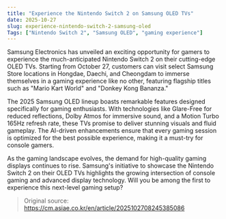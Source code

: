 ```yaml
---
title: "Experience the Nintendo Switch 2 on Samsung OLED TVs"
date: 2025-10-27
slug: experience-nintendo-switch-2-samsung-oled
Tags: ["Nintendo Switch 2", "Samsung OLED", "gaming experience"]
---
```


Samsung Electronics has unveiled an exciting opportunity for gamers to experience the much-anticipated Nintendo Switch 2 on their cutting-edge OLED TVs. Starting from October 27, customers can visit select Samsung Store locations in Hongdae, Daechi, and Cheongdam to immerse themselves in a gaming experience like no other, featuring flagship titles such as "Mario Kart World" and "Donkey Kong Bananza."

The 2025 Samsung OLED lineup boasts remarkable features designed specifically for gaming enthusiasts. With technologies like Glare-Free for reduced reflections, Dolby Atmos for immersive sound, and a Motion Turbo 165Hz refresh rate, these TVs promise to deliver stunning visuals and fluid gameplay. The AI-driven enhancements ensure that every gaming session is optimized for the best possible experience, making it a must-try for console gamers.

As the gaming landscape evolves, the demand for high-quality gaming displays continues to rise. Samsung's initiative to showcase the Nintendo Switch 2 on their OLED TVs highlights the growing intersection of console gaming and advanced display technology. Will you be among the first to experience this next-level gaming setup?

> Original source: https://cm.asiae.co.kr/en/article/2025102708245385086